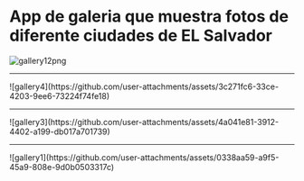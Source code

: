 <h1>App de galeria que muestra fotos de diferente ciudades de EL Salvador</h1>



![gallery12png](https://github.com/user-attachments/assets/2616c62b-1e0a-4a4e-8603-6e40b0639de7)
<hr/>
![gallery4](https://github.com/user-attachments/assets/3c271fc6-33ce-4203-9ee6-73224f74fe18)
<hr/>
![gallery3](https://github.com/user-attachments/assets/4a041e81-3912-4402-a199-db017a701739)
<hr/>
![gallery1](https://github.com/user-attachments/assets/0338aa59-a9f5-45a9-808e-9d0b0503317c)







